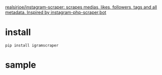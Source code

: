 [realsirjoe/instagram-scraper: scrapes medias, likes, followers, tags and all metadata. Inspired by instagram-php-scraper,bot](https://github.com/realsirjoe/instagram-scraper)

# install

```
pip install igramscraper
```

# sample

